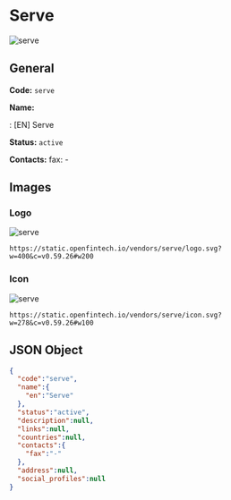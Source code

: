 
# Serve 
![serve](https://static.openfintech.io/vendors/serve/logo.svg?w=400&c=v0.59.26#w200)  

## General 
 
**Code:** `serve` 
 
**Name:** 
 
:	[EN] Serve 
 
**Status:** `active` 
 
**Contacts:** 
fax: -
## Images 

### Logo 
 
![serve](https://static.openfintech.io/vendors/serve/logo.svg?w=400&c=v0.59.26#w200)  

```
https://static.openfintech.io/vendors/serve/logo.svg?w=400&c=v0.59.26#w200
```  

### Icon 
 
![serve](https://static.openfintech.io/vendors/serve/icon.svg?w=278&c=v0.59.26#w100)  

```
https://static.openfintech.io/vendors/serve/icon.svg?w=278&c=v0.59.26#w100
```  

## JSON Object 

```json
{
  "code":"serve",
  "name":{
    "en":"Serve"
  },
  "status":"active",
  "description":null,
  "links":null,
  "countries":null,
  "contacts":{
    "fax":"-"
  },
  "address":null,
  "social_profiles":null
}
```  

